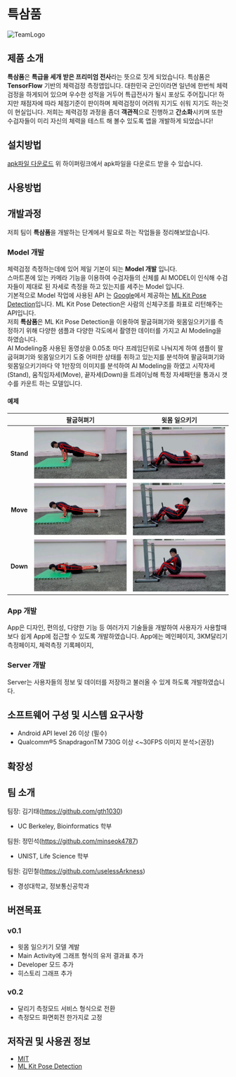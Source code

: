 # 특삼품

![TeamLogo]()

## 제품 소개

**특삼품**은 **특급을 세개 받은 프리미엄 전사**라는 뜻으로 짓게 되었습니다.
특삼품은 **TensorFlow** 기반의 체력검정 측정앱입니다. 대한민국 군인이라면 일년에 한번씩 체력검정을 하게되어 있으며 우수한 성적을 거두어 특급전사가 될시 포상도 주어집니다! 하지만 채점자에 따라 체점기준이 판이하며 체력검정이 어려워 지기도 쉬워 지기도 하는것이 현실입니다. 저희는 체력검정 과정을 좀더 **객관적**으로 진행하고 **간소화**시키며 또한 수검자들이 미리 자신의 체력을  테스트 해 볼수 있도록 앱을 개발하게 되었습니다!

## 설치방법

[apk파일 다운로드](https://github.com/osamhack2020/APP_TookSamPoom_Navy3Generals/tree/master/app/release)
위 하이퍼링크에서 apk파일을 다운로드 받을 수 있습니다.

## 사용방법

## 개발과정 
저희 팀이 **특삼품**을 개발하는 단계에서 필요로 하는 작업들을 정리해보았습니다.

### Model 개발
체력검정 측정하는데에 있어 제일 기본이 되는 **Model 개발** 입니다.  
스마트폰에 있는 카메라 기능을 이용하여 수검자들의 신체를 AI MODEL이 인식해 수검자들이 제대로 된 자세로 측정을 하고 있는지를 세주는 Model 입니다.  
기본적으로 Model 작업에 사용된 API 는 [Google](https://www.google.com/)에서 제공하는 [ML Kit Pose Detection](https://developers.google.com/ml-kit/vision/pose-detection)입니다.
ML Kit Pose Detection은 사람의 신체구조를 좌표로 리턴해주는 API입니다.  
저희 **특삼품**은 ML Kit Pose Detection을 이용하여 팔굽혀펴기와 윗몸일으키기를 측정하기 위해 다양한 샘플과 다양한 각도에서 촬영한 데이터를 가지고 AI Modeling을 하였습니다.  
AI Modeling중 사용된 동영상을 0.05초 마다 프레임단위로 나눠지게 하여 샘플이 팔굽혀펴기와 윗몸일으키기 도중 어떠한 상태를 취하고 있는지를 분석하여 팔굽혀펴기와 윗몸일으키기마다 약 1만장의 이미지를 분석하여 AI Modeling을 하였고 시작자세(Stand), 움직임자세(Move), 끝자세(Down)을 트레이닝해 특정 자세패턴을 통과시 갯수를 카운트 하는 모델입니다.  
#### 예제

|  | **팔굽혀펴기** | **윗몸 일으키기** | 
|:----------:|:----------:|:----------:|
| **Stand** | ![pushupstand](https://github.com/osamhack2020/APP_TookSamPoom_Navy3Generals/blob/Markdown/sampleImage/minseok_pushupstand.JPG) | ![situpstand](https://github.com/osamhack2020/APP_TookSamPoom_Navy3Generals/blob/Markdown/sampleImage/kitae_situpstand.JPG) |
| **Move** | ![pushupmove](https://github.com/osamhack2020/APP_TookSamPoom_Navy3Generals/blob/Markdown/sampleImage/minseok_pushupmove.JPG) | ![situpmove](https://github.com/osamhack2020/APP_TookSamPoom_Navy3Generals/blob/Markdown/sampleImage/kitae_situpmove.JPG) |
| **Down** | ![pushupdown](https://github.com/osamhack2020/APP_TookSamPoom_Navy3Generals/blob/Markdown/sampleImage/minseok_pushupdown.JPG) | ![situpdown](https://github.com/osamhack2020/APP_TookSamPoom_Navy3Generals/blob/Markdown/sampleImage/kitae_situpdown.JPG) |



### App 개발

App은 디자인, 편의성, 다양한 기능 등 여러가지 기술들을 개발하여 사용자가 사용할때 보다 쉽게 App에 접근할 수 있도록 개발하였습니다.
App에는 메인페이지, 3KM달리기 측정페이지, 체력측정 기록페이지, 


### Server 개발

Server는 사용자들의 정보 및 데이터를 저장하고 불러올 수 있게 하도록 개발하였습니다.

## 소프트웨어 구성 및 시스템 요구사항

- Android API level 26 이상 (필수)
- Qualcomm®5 SnapdragonTM 730G 이상 <~30FPS 이미지 분석>(권장)

## 확장성

## 팀 소개

팀장: 김기태(https://github.com/gth1030)
- UC Berkeley, Bioinformatics 학부

팀원: 정민석(https://github.com/minseok4787)
- UNIST, Life Science 학부

팀원: 김민철(https://github.com/uselessArkness)
- 경성대학교, 정보통신공학과

## 버젼목표

### v0.1
- 윗몸 일으키기 모델 계발
- Main Activity에 그래프 형식의 유저 결과표 추가
- Developer 모드 추가
- 히스토리 그래프 추가

### v0.2
- 달리기 측정모드 서비스 형식으로 전환
- 측정모드 화면회전 한가지로 고정

## 저작권 및 사용권 정보
 * [MIT](https://github.com/osam2020-WEB/Sample-ProjectName-TeamName/blob/master/license.md)
 * [ML Kit Pose Detection](https://developers.google.com/ml-kit/vision/pose-detection)
